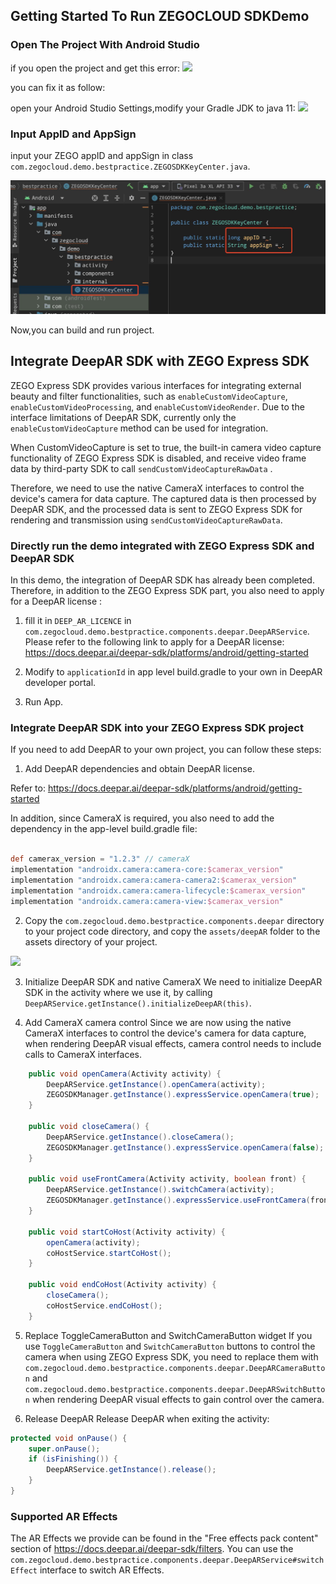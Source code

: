 ## Getting Started To Run ZEGOCLOUD SDKDemo

### Open The Project With Android Studio

if you open the project and get this error:
<img src="https://github.com/ZEGOCLOUD/zegocloud_sdk_demo_android/blob/master/best_practice/pngs/AS_1.jpg">

you can fix it as follow:


open your Android Studio Settings,modify your Gradle JDK to java 11:
<img src="https://github.com/ZEGOCLOUD/zegocloud_sdk_demo_android/blob/master/best_practice/pngs/AS_2.jpg">

### Input AppID and AppSign

input your ZEGO appID and appSign in class `com.zegocloud.demo.bestpractice.ZEGOSDKKeyCenter.java`.


<img src="https://github.com/ZEGOCLOUD/zego_beauty_effects_demo_android/blob/master/best_practice/pngs/demo1.jpg">


Now,you can build and run project.







## Integrate DeepAR SDK with ZEGO Express SDK

ZEGO Express SDK provides various interfaces for integrating external beauty and filter functionalities, such as `enableCustomVideoCapture`, `enableCustomVideoProcessing`, and `enableCustomVideoRender`. Due to the interface limitations of DeepAR SDK, currently only the `enableCustomVideoCapture` method can be used for integration.

When CustomVideoCapture is set to true, the built-in camera video capture functionality of ZEGO Express SDK is disabled, and receive video frame data by third-party SDK to call `sendCustomVideoCaptureRawData` .

Therefore, we need to use the native CameraX interfaces to control the device's camera for data capture. The captured data is then processed by DeepAR SDK, and the processed data is sent to ZEGO Express SDK for rendering and transmission using `sendCustomVideoCaptureRawData`.



### Directly run the demo integrated with ZEGO Express SDK and DeepAR SDK
In this demo, the integration of DeepAR SDK has already been completed. Therefore, in addition to the ZEGO Express SDK part, you also need to apply for a DeepAR license :

1. fill it in `DEEP_AR_LICENCE` in `com.zegocloud.demo.bestpractice.components.deepar.DeepARService`. Please refer to the following link to apply for a DeepAR license: https://docs.deepar.ai/deepar-sdk/platforms/android/getting-started

2. Modify to `applicationId` in app level build.gradle to your own in DeepAR developer portal.
   
3. Run App.


### Integrate DeepAR SDK into your ZEGO Express SDK project
If you need to add DeepAR to your own project, you can follow these steps:

1. Add DeepAR dependencies and obtain DeepAR license.

Refer to: https://docs.deepar.ai/deepar-sdk/platforms/android/getting-started

In addition, since CameraX is required, you also need to add the dependency in the app-level build.gradle file:

```groovy

def camerax_version = "1.2.3" // cameraX
implementation "androidx.camera:camera-core:$camerax_version"
implementation "androidx.camera:camera-camera2:$camerax_version"
implementation "androidx.camera:camera-lifecycle:$camerax_version"
implementation "androidx.camera:camera-view:$camerax_version"

```


2. Copy the `com.zegocloud.demo.bestpractice.components.deepar` directory to your project code directory, and copy the `assets/deepAR` folder to the assets directory of your project. 

![](https://github.com/ZEGOCLOUD/zego_beauty_effects_demo_android/tree/feature/deepAR/best_practice/pngs/deepar_copy.jpg)


3. Initialize DeepAR SDK and native CameraX 
We need to initialize DeepAR SDK in the activity where we use it, by calling `DeepARService.getInstance().initializeDeepAR(this)`. 


4. Add CameraX camera control 
Since we are now using the native CameraX interfaces to control the device's camera for data capture, when rendering DeepAR visual effects, camera control needs to include calls to CameraX interfaces.

```java
    public void openCamera(Activity activity) {
        DeepARService.getInstance().openCamera(activity);
        ZEGOSDKManager.getInstance().expressService.openCamera(true);
    }

    public void closeCamera() {
        DeepARService.getInstance().closeCamera();
        ZEGOSDKManager.getInstance().expressService.openCamera(false);
    }

    public void useFrontCamera(Activity activity, boolean front) {
        DeepARService.getInstance().switchCamera(activity);
        ZEGOSDKManager.getInstance().expressService.useFrontCamera(front);
    }

    public void startCoHost(Activity activity) {
        openCamera(activity);
        coHostService.startCoHost();
    }

    public void endCoHost(Activity activity) {
        closeCamera();
        coHostService.endCoHost();
    }
```

5. Replace ToggleCameraButton and SwitchCameraButton widget
If you use `ToggleCameraButton` and `SwitchCameraButton` buttons to control the camera when using ZEGO Express SDK, you need to replace them with `com.zegocloud.demo.bestpractice.components.deepar.DeepARCameraButton` and `com.zegocloud.demo.bestpractice.components.deepar.DeepARSwitchButton` when rendering DeepAR visual effects to gain control over the camera.

6. Release DeepAR
Release DeepAR when exiting the activity:

```java
protected void onPause() {
    super.onPause();
    if (isFinishing()) {
        DeepARService.getInstance().release();
    }
}
```

### Supported AR Effects

The AR Effects we provide can be found in the "Free effects pack content" section of https://docs.deepar.ai/deepar-sdk/filters. You can use the `com.zegocloud.demo.bestpractice.components.deepar.DeepARService#switchEffect` interface to switch AR Effects.




